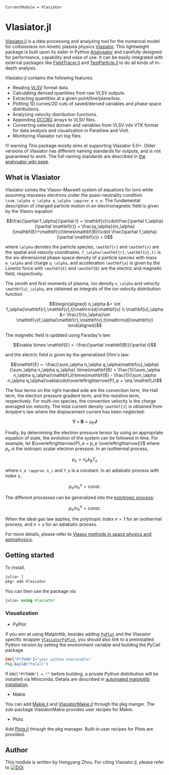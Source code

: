 ```@meta
CurrentModule = Vlasiator
```

# Vlasiator.jl

[Vlasiator.jl](https://github.com/henry2004y/Vlasiator.jl) is a data processing and analyzing tool for the numerical model for collisionless ion-kinetic plasma physics [Vlasiator](https://github.com/fmihpc/vlasiator). This lightweight package is built upon its sister in Python [Analysator](https://github.com/fmihpc/analysator) and carefully designed for performance, capability and ease of use. It can be easily integrated with external packages like [FieldTracer.jl](https://github.com/henry2004y/FieldTracer.jl) and [TestParticle.jl](https://github.com/henry2004y/TestParticle.jl) to do all kinds of in-depth analysis.

Vlasiator.jl contains the following features:

- Reading [VLSV](https://github.com/fmihpc/vlsv) format data.
- Calculating derived quantities from raw VLSV outputs.
- Extracting quantities at a given point/line/plane/box.
- Plotting 1D curves/2D cuts of saved/derived variables and phase space distributions.
- Analyzing velocity distribution functions.
- Appending [DCCRG](https://github.com/fmihpc/dccrg) arrays to VLSV files.
- Converting selected domain and variables from VLSV into VTK format for data analysis and visualization in ParaView and VisIt.
- Monitoring Vlasiator run log files.

!!! warning
    This package mostly aims at supporting Vlasiator 5.0+. Older versions of Vlasiator has different naming standards for outputs, and is not guaranteed to work. The full naming standards are described in [the analysator wiki page](https://github.com/fmihpc/analysator/wiki/Supported-variables-and-data-reducers).

## What is Vlasiator

Vlasiator solves the Vlasov–Maxwell system of equations for ions while assuming massless electrons under the quasi-neutrality condition ``\sum_\alpha n_\alpha q_\alpha \approx e n_e``. The fundamental description of charged particle motion in an electromagnetic field is given by the Vlasov equation

```math
\frac{\partial f_\alpha}{\partial t} + \mathbf{v}\cdot\frac{\partial f_\alpha}{\partial \mathbf{r}} + \frac{q_\alpha}{m_\alpha}(\mathbf{E}+\mathbf{v}\times\mathbf{B})\cdot \frac{\partial f_\alpha}{\partial \mathbf{v}} = 0
```

where ``\alpha`` denotes the particle species, ``\mathbf{r}`` and ``\mathbf{v}`` are the spatial and velocity coordinates, ``f_\alpha(\mathbf{r},\mathbf{v},t)`` is the six-dimensional phase-space density of a particle species with mass ``m_\alpha`` and charge ``q_\alpha``, and acceleration ``\mathbf{a}`` is given by the Lorentz force with ``\mathbf{E}`` and ``\mathbf{B}`` are the electric and magnetic field, respectively.

The zeroth and first moments of plasma, ion density ``n_\alpha`` and velocity ``\mathbf{u}_\alpha``, are obtained as integrals of the ion velocity distribution function

```math
\begin{aligned}
n_\alpha &= \int f_\alpha(\mathbf{r},\mathbf{v},t)\mathrm{d}\mathbf{v} \\
\mathbf{u}_\alpha &= \frac{1}{n_\alpha}\int \mathbf{v}f_\alpha(\mathbf{r},\mathbf{v},t)\mathrm{d}\mathbf{v}
\end{aligned}
```

The magnetic field is updated using Faraday's law:

```math
\nabla \times \mathbf{E} = -\frac{\partial \mathbf{B}}{\partial t}
```

and the electric field is given by the generalized Ohm's law:

```math
\mathbf{E} = -\frac{\sum_\alpha n_\alpha q_\alpha\mathbf{u}_\alpha}{\sum_\alpha n_\alpha q_\alpha} \times\mathbf{B} + \frac{1}{\sum_\alpha n_\alpha q_\alpha}\mathbf{J}\times\mathbf{B} - \frac{1}{\sum_\alpha n_\alpha q_\alpha}\nabla\cdot\overleftrightarrow{P}_e + \eta \mathbf{J}
```

The four terms on the right-handed side are the convection term, the Hall term, the electron pressure gradient term, and the resistive term, respectively. For multi-ion species, the convection velocity is the charge averaged ion velocity.
The total current density ``\mathbf{J}`` is obtained from Ampère's law where the displacement current has been neglected:

```math
\nabla\times\mathbf{B} = \mu_0 \mathbf{J}
```

Finally, by determining the electron pressure tensor by using an appropriate equation of state, the evolution of the system can be followed in time. For example, let $\overleftrightarrow{P}_e = p_e \overleftrightarrow{I}$ where $p_e$ is the isotropic scalar electron pressure. In an isothermal process,

```math
p_e = n_e k_B T_e
```

where ``n_e \approx n_i`` and ``T_e`` is a constant. In an adiabatic process with index $\gamma$,

```math
p_e / n_e^\gamma = \text{const.}
```

The different processes can be generalized into the [polytropic process](https://en.wikipedia.org/wiki/Polytropic_process):

```math
p_e / n_e^n = \text{const.}
```

When the ideal gas law applies, the _polytropic index_ $n=1$ for an isothermal process, and $n=\gamma$ for an adiabatic process.

For more details, please refer to [Vlasov methods in space physics and astrophysics](https://link.springer.com/article/10.1007/s41115-018-0003-2).

## Getting started

To install,

```julia
julia> ]
pkg> add Vlasiator
```

You can then use the package via

```julia
julia> using Vlasiator
```

### Visualization

- PyPlot

If you aim at using Matplotlib, besides adding [`PyPlot`](https://github.com/JuliaPy/PyPlot.jl) and the Vlasiator specific wrapper [`VlasiatorPyPlot`](https://github.com/henry2004y/Vlasiator.jl/VlasiatorPyPlot), you should also link to a preinstalled Python version by setting the environment variable and building the PyCall package

```julia
ENV["PYTHON"]="your python executable"
Pkg.build("PyCall")
```

If `ENV["PYTHON"] = ""` before building, a private Python distribution will be installed via Miniconda. Details are described in [automated matplotlib installation](https://github.com/JuliaPy/PyPlot.jl#automated-matplotlib-installation).

- Makie

You can add [Makie.jl](https://makie.juliaplots.org/stable/) and [VlasiatorMakie.jl](https://github.com/henry2004y/VlasiatorMakie.jl) through the pkg manger. The sub-package VlasiatorMakie provides user recipes for Makie.

- Plots

Add [Plots.jl](https://docs.juliaplots.org/stable/) through the pkg manager. Built-in user recipes for Plots are provided.

## Author

This module is written by Hongyang Zhou. For citing Vlasiator.jl, please refer to [![DOI](https://joss.theoj.org/papers/10.21105/joss.04906/status.svg)](https://doi.org/10.21105/joss.04906).
